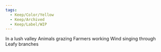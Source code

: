 ```yaml
---
tags:
  - Keep/Color/Yellow
  - Keep/Archived
  - Keep/Label/WIP
---
```


In a lush valley
Animals grazing
Farmers working
Wind singing through
Leafy branches